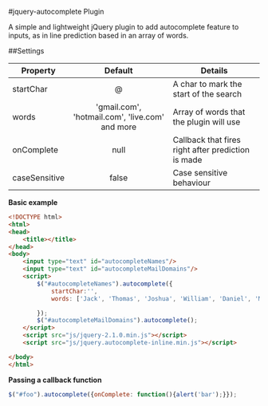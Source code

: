 #jquery-autocomplete Plugin

A simple and lightweight jQuery plugin to add autocomplete feature to inputs, as in line prediction based in an array of words.

##Settings

| Property        | Default              | Details  |
| ---------------- |:-------------------------:|-----------------------------|
| startChar      | @ | A char to mark the start of the search |
| words      | 'gmail.com', 'hotmail.com', 'live.com' and more | Array of words that the plugin will use |
| onComplete | null | Callback that fires right after prediction is made |
| caseSensitive | false | Case sensitive behaviour |

**Basic example**
````html
<!DOCTYPE html>
<html>
<head>
	<title></title>
</head>
<body>
	<input type="text" id="autocompleteNames"/>
	<input type="text" id="autocompleteMailDomains"/>
	<script>
		$("#autocompleteNames").autocomplete({
			startChar:'',
			words: ['Jack', 'Thomas', 'Joshua', 'William', 'Daniel', 'Matthew', 'James', 'Joseph', 'Harry', 'Samuel']

		});
		$("#autocompleteMailDomains").autocomplete();
	</script>
	<script src="js/jquery-2.1.0.min.js"></script>
	<script src="js/jquery.autocomplete-inline.min.js"></script>

</body>
</html>
````
**Passing a callback function**
````javascript
$("#foo").autocomplete({onComplete: function(){alert('bar');}});
````
